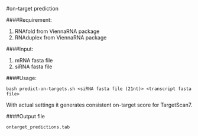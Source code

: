 
#on-target prediction

####Requirement:

1. RNAfold from ViennaRNA package
2. RNAduplex from ViennaRNA package

####Input:

1. mRNA fasta file
2. siRNA fasta file

####Usage:

	bash predict-on-targets.sh <siRNA fasta file (21nt)> <transcript fasta file>

With actual settings it generates consistent on-target score for TargetScan7.

####Output file

	ontarget_predictions.tab


